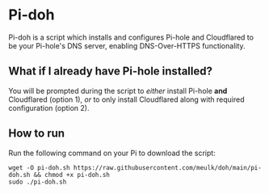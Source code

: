 # Pi-doh 

Pi-doh is a script which installs and configures Pi-hole and Cloudflared to be your Pi-hole's DNS server, enabling DNS-Over-HTTPS functionality.

## What if I already have Pi-hole installed?
You will be prompted during the script to *either* install Pi-hole **and** Cloudflared (option 1), *or* to only install Cloudflared along with required configuration (option 2).

## How to run
Run the following command on your Pi to download the script:

```
wget -O pi-doh.sh https://raw.githubusercontent.com/meulk/doh/main/pi-doh.sh && chmod +x pi-doh.sh
sudo ./pi-doh.sh
```
